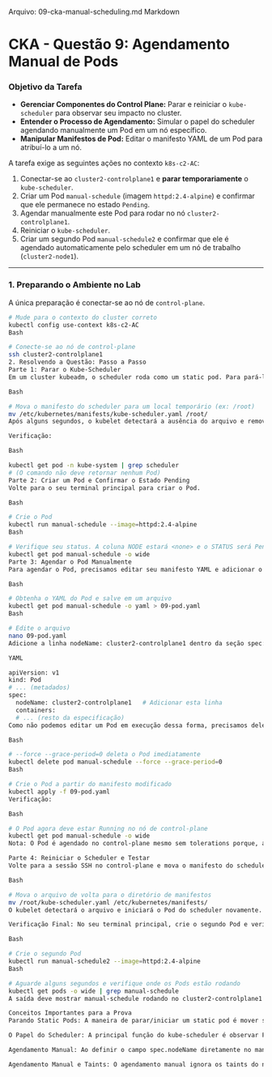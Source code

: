 Arquivo: 09-cka-manual-scheduling.md
Markdown

# CKA - Questão 9: Agendamento Manual de Pods

### Objetivo da Tarefa

-   **Gerenciar Componentes do Control Plane:** Parar e reiniciar o `kube-scheduler` para observar seu impacto no cluster.
-   **Entender o Processo de Agendamento:** Simular o papel do scheduler agendando manualmente um Pod em um nó específico.
-   **Manipular Manifestos de Pod:** Editar o manifesto YAML de um Pod para atribuí-lo a um nó.

A tarefa exige as seguintes ações no contexto `k8s-c2-AC`:
1.  Conectar-se ao `cluster2-controlplane1` e **parar temporariamente** o `kube-scheduler`.
2.  Criar um Pod `manual-schedule` (imagem `httpd:2.4-alpine`) e confirmar que ele permanece no estado `Pending`.
3.  Agendar manualmente este Pod para rodar no nó `cluster2-controlplane1`.
4.  Reiniciar o `kube-scheduler`.
5.  Criar um segundo Pod `manual-schedule2` e confirmar que ele é agendado automaticamente pelo scheduler em um nó de trabalho (`cluster2-node1`).

---

### 1. Preparando o Ambiente no Lab

A única preparação é conectar-se ao nó de `control-plane`.

```bash
# Mude para o contexto do cluster correto
kubectl config use-context k8s-c2-AC
Bash

# Conecte-se ao nó de control-plane
ssh cluster2-controlplane1
2. Resolvendo a Questão: Passo a Passo
Parte 1: Parar o Kube-Scheduler
Em um cluster kubeadm, o scheduler roda como um static pod. Para pará-lo temporariamente, basta mover seu manifesto para fora do diretório /etc/kubernetes/manifests.

Bash

# Mova o manifesto do scheduler para um local temporário (ex: /root)
mv /etc/kubernetes/manifests/kube-scheduler.yaml /root/
Após alguns segundos, o kubelet detectará a ausência do arquivo e removerá o Pod do scheduler.

Verificação:

Bash

kubectl get pod -n kube-system | grep scheduler
# (O comando não deve retornar nenhum Pod)
Parte 2: Criar um Pod e Confirmar o Estado Pending
Volte para o seu terminal principal para criar o Pod.

Bash

# Crie o Pod
kubectl run manual-schedule --image=httpd:2.4-alpine
Bash

# Verifique seu status. A coluna NODE estará <none> e o STATUS será Pending.
kubectl get pod manual-schedule -o wide
Parte 3: Agendar o Pod Manualmente
Para agendar o Pod, precisamos editar seu manifesto YAML e adicionar o campo spec.nodeName.

Bash

# Obtenha o YAML do Pod e salve em um arquivo
kubectl get pod manual-schedule -o yaml > 09-pod.yaml
Bash

# Edite o arquivo
nano 09-pod.yaml
Adicione a linha nodeName: cluster2-controlplane1 dentro da seção spec:

YAML

apiVersion: v1
kind: Pod
# ... (metadados)
spec:
  nodeName: cluster2-controlplane1   # Adicionar esta linha
  containers:
  # ... (resto da especificação)
Como não podemos editar um Pod em execução dessa forma, precisamos deletá-lo e recriá-lo a partir do arquivo modificado.

Bash

# --force --grace-period=0 deleta o Pod imediatamente
kubectl delete pod manual-schedule --force --grace-period=0
Bash

# Crie o Pod a partir do manifesto modificado
kubectl apply -f 09-pod.yaml
Verificação:

Bash

# O Pod agora deve estar Running no nó de control-plane
kubectl get pod manual-schedule -o wide
Nota: O Pod é agendado no control-plane mesmo sem tolerations porque, ao definir o nodeName manualmente, nós contornamos a lógica de agendamento do scheduler, que é quem avalia os taints.

Parte 4: Reiniciar o Scheduler e Testar
Volte para a sessão SSH no control-plane e mova o manifesto do scheduler de volta para seu lugar.

Bash

# Mova o arquivo de volta para o diretório de manifestos
mv /root/kube-scheduler.yaml /etc/kubernetes/manifests/
O kubelet detectará o arquivo e iniciará o Pod do scheduler novamente.

Verificação Final: No seu terminal principal, crie o segundo Pod e verifique onde ele é agendado.

Bash

# Crie o segundo Pod
kubectl run manual-schedule2 --image=httpd:2.4-alpine
Bash

# Aguarde alguns segundos e verifique onde os Pods estão rodando
kubectl get pods -o wide | grep manual-schedule
A saída deve mostrar manual-schedule rodando no cluster2-controlplane1 e manual-schedule2 rodando em um nó de trabalho, como cluster2-node1, confirmando que o scheduler está funcionando.

Conceitos Importantes para a Prova
Parando Static Pods: A maneira de parar/iniciar um static pod é mover seu manifesto para fora ou para dentro do diretório /etc/kubernetes/manifests.

O Papel do Scheduler: A principal função do kube-scheduler é observar Pods que não têm um nó (spec.nodeName está vazio) e, com base em filtros e prioridades (recursos, taints, afinidade), escolher o melhor nó e atualizar o spec.nodeName do Pod.

Agendamento Manual: Ao definir o campo spec.nodeName diretamente no manifesto de um Pod, você está efetivamente fazendo o trabalho do scheduler e forçando o kubelet daquele nó específico a executar o Pod.

Agendamento Manual e Taints: O agendamento manual ignora os taints do nó, pois o scheduler (que é quem os verifica) não está envolvido no processo.

